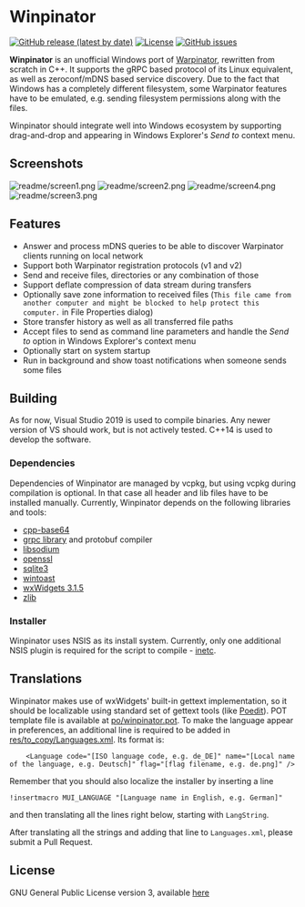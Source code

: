 # Winpinator

[![GitHub release (latest by date)](https://img.shields.io/github/v/release/swiszczoo/winpinator?style=for-the-badge)](https://github.com/swiszczoo/winpinator/releases) [![License](https://img.shields.io/github/license/swiszczoo/winpinator?style=for-the-badge)](https://github.com/swiszczoo/winpinator/blob/master/COPYING.md) [![GitHub issues](https://img.shields.io/github/issues/swiszczoo/winpinator?style=for-the-badge)](https://github.com/swiszczoo/winpinator/issues)

**Winpinator** is an unofficial Windows port of [Warpinator](https://github.com/linuxmint/warpinator), rewritten from scratch in C++. It supports the gRPC based protocol of its Linux equivalent, as well as zeroconf/mDNS based service discovery. Due to the fact that Windows has a completely different filesystem, some Warpinator features have to be emulated, e.g. sending filesystem permissions along with the files.

Winpinator should integrate well into Windows ecosystem by supporting drag-and-drop and appearing in Windows Explorer's *Send to* context menu.

## Screenshots

![readme/screen1.png](readme/screen1.png?raw=true)
![readme/screen2.png](readme/screen2.png?raw=true)
![readme/screen4.png](readme/screen4.png?raw=true)
![readme/screen3.png](readme/screen3.png?raw=true)

## Features

+ Answer and process mDNS queries to be able to discover Warpinator clients running on local network
+ Support both Warpinator registration protocols (v1 and v2)
+ Send and receive files, directories or any combination of those
+ Support deflate compression of data stream during transfers
+ Optionally save zone information to received files (`This file came from another computer and might be blocked to help protect this computer.` in File Properties dialog)
+ Store transfer history as well as all transferred file paths
+ Accept files to send as command line parameters and handle the *Send to* option in Windows Explorer's context menu
+ Optionally start on system startup
+ Run in background and show toast notifications when someone sends some files

## Building

As for now, Visual Studio 2019 is used to compile binaries. Any newer version of VS should work, but is not actively tested. C++14 is used to develop the software.

### Dependencies

Dependencies of Winpinator are managed by vcpkg, but using vcpkg during compilation is optional. In that case all header and lib files have to be installed manually. Currently, Winpinator depends on the following libraries and tools:

+ [cpp-base64](https://github.com/ReneNyffenegger/cpp-base64)
+ [grpc library](https://github.com/grpc/grpc) and protobuf compiler
+ [libsodium](https://github.com/jedisct1/libsodium)
+ [openssl](https://github.com/openssl/openssl)
+ [sqlite3](https://www.sqlite.org/index.html)
+ [wintoast](https://github.com/mohabouje/WinToast)
+ [wxWidgets 3.1.5](https://github.com/wxWidgets/wxWidgets)
+ [zlib](https://github.com/madler/zlib)

### Installer

Winpinator uses NSIS as its install system. Currently, only one additional NSIS plugin is required for the script to compile - [inetc](https://nsis.sourceforge.io/Inetc_plug-in).

## Translations

Winpinator makes use of wxWidgets' built-in gettext implementation, so it should be localizable using standard set of gettext tools (like [Poedit](https://poedit.net/)). POT template file is available at [po/winpinator.pot](po/winpinator.pot). To make the language appear in preferences, an additional line is required to be added in [res/to_copy/Languages.xml](res/to_copy/Languages.xml). Its format is:
```
    <Language code="[ISO language code, e.g. de_DE]" name="[Local name of the language, e.g. Deutsch]" flag="[flag filename, e.g. de.png]" />
```
Remember that you should also localize the installer by inserting a line
```
!insertmacro MUI_LANGUAGE "[Language name in English, e.g. German]"
```
and then translating all the lines right below, starting with `LangString`.

After translating all the strings and adding that line to `Languages.xml`, please submit a Pull Request.

## License

GNU General Public License version 3, available [here](https://www.gnu.org/licenses/gpl-3.0.html)


